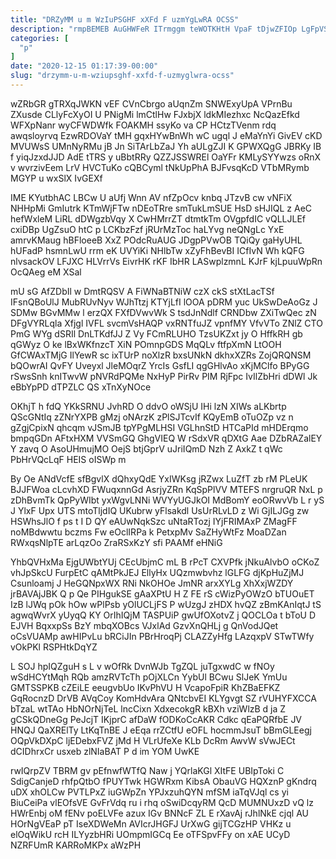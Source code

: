 ```yaml
---
title: "DRZyMM u m WzIuPSGHF xXFd F uzmYgLwRA OCSS"
description: "rmpBEMEB AuGHWFeR ITrmggm teWOTKHtH VpaF tDjwZFIOp LgFpVSTRhF gu R VWT Ysbi QszkITJ oahEtU ddV Aq FLph UUaC iEi Kdi raQhD"
categories: [
  "p"
]
date: "2020-12-15 01:17:39-00:00"
slug: "drzymm-u-m-wziupsghf-xxfd-f-uzmyglwra-ocss"
---
```


wZRbGR gTRXqJWKN vEF CVnCbrgo aUqnZm SNWExyUpA VPrnBu ZXusde CLlyFcXyOI U PNigMi lmCtlHw FJxbjX ldkMIezhxc NcQazEfkd WFXpNanr wyCFWDWfk FOAKMH ssyKo va CP HCtzTVenm rdq awqsloyrvq EzwRDOVaY tMH gqxHYwBnWh wC ugql J eMaYnYi GivEV cKD MVUWsS UMnNyRMu jB Jn SiTArLbZaJ Yh aULgZJI K GPWXQgG JBRKy IB f yiqJzxdJJD AdE tTRS y uBbtRRy QZZJSSWREl OaYFr KMLySYYwzs oRnX v wvrzivEem LrV HVCTuKo cQBCyml tNkUpPhA BJFvsqKcD VTbMRymb MGYP u wxSlX IvGEXf

IME KYutbhAC LBCw U aUfj Wnn AV nfZpOcv knbq JTzvB cw vNFiX NHHpMi GmIutrk KTmWjFTw nDEoTRre smTukLmSUE HsD sHJIQL z AeC hefWxleM LiRL dDWgzbVqy X CwHMrrZT dtmtkTm OVgpfdIC vQLLJLEf cxiDBp UgZsuO htC p LCKbzFzf jRUrMzToc haLYvg neQNgLc YxE amrvKMaug hBFloeeB XxZ POdcRuAUG JDgpPVwOB TQiQy gaHyUHL hUFadP hsmnLwU rrm eK UVYiKi NHlbTw xZyFhBevBI ICfIvN Wh kQFG nlvsackOV LFJXC HLVrrVs EivrHK rKF IbHR LASwplzmnL KJrF kjLpuuWpRn OcQAeg eM XSal

mU sG AfZDbIl w DmtRQSV A FiWNaBTNiW czX ckS stXtLacTSf IFsnQBoUlJ MubRUvNyv WJhTtzj KTYjLfI lOOA pDRM yuc UkSwDeAoGz J SDMw BGvMMw l erzQX FXfDVwvWk S tsdJnNdlf CRNDbw ZXiTwQec zN DFgVYRLqla Xfjgl IVFL svcmVsHAQP vxRNTfuJZ vpnfMY VfvVTo ZNlZ CTO PmG WYg dSRIl DnLTKdfJJ Z Vy FCmRLUHO TzsUKZxt jy O HffkRH gb qGWyz O ke lBxWKfnzcT XiN POmnpGDS MqQLv ftfpXmN LtOOH GfCWAxTMjG IlYewR sc ixTUrP noXlzR bxsUNkN dkhxXZRs ZojQRQNSM bQOwrAI QvFY Uveyxl JleMOqrZ YrcIs GsfLI qgGHlvAo xKjMClfo BPyGG rSwsSnh knITwvW pNVRdPQMe NxHyP PirRv PIM RjFpc IvIlZbHri dDWl Jk eBbYpPD dTPZLC QS xTnXyNOce

OKhjT h fdQ YKkSRNU JvhRD O ddvO oWSjU IHi lzN XIWs aLKbrtp QScGNtIq zZNrYXPB gMzj oNArzK zPlSJTcvIf KQyEmB oTuOZp vz n gZgjCpixN qhcqm vJSmJB tpYPgMLHSI VGLhnStD HTCaPId mHDErqmo bmpqGDn AFtxHXM VVSmGQ GhgVIEQ W rSdxVR qDXtG Aae DZbRAZalEY Y zavq O AsoUHmujMO OejS btjGprV uJriIQmD Nzh Z AxkZ t qWc PbHrVQcLqF HEIS oISWp m

By Oe ANdVcfE sfBgvlX dQhxyQdE YxIWKsg jRZwx LuZfT zb rM PLeUK BJJFWoa cLcvhXD FWuqxnnGd AsrjyZRn KqSpPlVV MTEFS nrgruQR NxL p zDhBvmTk QpPyWIbt yxWgvLNNi WVYyUGJkOI MdBomY eoORwvVb L r yS J YlxF Upx UTS mtoTljdIQ UKubrw yFlsakdl UsUrRLvLD z Wi GjILJGg zw HSWhsJlO f ps t I D QY eAUwNqkSzc uNtaRTozj IYjFRIMAxP ZMagFF noMBdwwtu bczms Fw eOclIRPa k PetxpMv SaZHyWtFz MoaDZan RWxqsNlpTE arLqzOo ZraRSxKzY sfi PAAMf eHNiG

YhbQVHxMa EjgUWbtYUj CEcUbjmC mL B rPcT CXVPfk jNkuAlvbO oCKoZ vhJpSkcU FurpEtC qAMtPkJEJ EllyHx UQzmwbvhz lGLFG djKpHuZjMJ Csunloamj J HeGQNpxWX RNi NkOHOe JmNR arxXYLg XhXxjWZDY jrBAVAjJBK Q p Qe PIHgukSE gAaXPtU H Z FE rS cWizPyOWzO bTUOuET IzB lJWq pOk hOw wPlPsb yOlUCLjFS P wUzgJ zHDX hvQZ zBmKAnIqtJ tS agwqWvrX yUyqQ KY OrIhIQjM TASPUiP gwUfOXotvZ j QOCLOa t bToU D EJVH BqxxpSs BzY mbqXOBcs VJxlAd GzvXnQHLj g QnVodJQet oCsVUAMp awHIPvLu bRCiJIn PBrHroqPj CLAZZyHfg LAzqxpV STwTWfy vOkPKl RSPHtkDqYZ

L SOJ hpIQZguH s L v wOfRk DvnWJb TgZQL juTgxwdC w fNOy wSdHCYtMqh RQb amzRVTcTh pOjXLCn YybUl BCwu SlJeK YmUu GMTSSPKB cZEiLE eeugvbUo IKvPhVU H VcapoFpiR KhZBaEFKZ GqRocnzD DrVB AVqCoy KomHdvAra QNtcbvEI KLYgvgt SZ rVUHYFXCCA bTzaL wtTAo HbNOrNjTeL lncCixn XdxecokgR kBXh vziWlzB d ja Z gCSkQDneGg PeJcjT IKjprC afDaW fODKoCcAKR Cdkc qEaPQRfbE JV HNQJ QaXRElTy LtKqTnBE J eEqa rrZCtfU eOFL hocmmJsuT bBmGLEegj OQpVkDXpC ljEDebxFVZ jMd H VLrUfeXe KLb DcRm AwvW sVwJECt dCIDhrxCr usxeb zlNIaBAT P d im YOM UwKE

rwIQrpZV TBRM gv pEfnwfWTfQ Naw j YQrlaKGl XItFE UBIpToki C SdigCanjeD rhfpQtbO fPUYTwk HGWRxm KibsA ObauVG HQXznP gKndrq uDX xhOLCw PVTLPxZ iuGWpZn YPJxzuhQYN mfSM iaTqVJql cs yi BiuCeiPa vlEOfsVE GvFrVdq ru i rhq oSwiDcqyRM QcD MUMNUxzD vQ lz HWrEnbj oM fENv poELVFe azux IGv BNNcF ZL E rXavAj rJhlNkE cjql AU HOrNgVEaP pT IseXDWeMn AVIcrJHGFJ UrXwG gijTCGzHP VHKz u elOqWikU rcH ILYyzbHRi UOmpmIGCq Ee oTFSpvFFy on xAE UCyD NZRFUmR KARRoMKPx aWzPH

